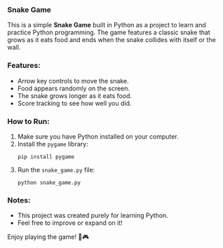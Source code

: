 ### Snake Game

This is a simple **Snake Game** built in Python as a project to learn and practice Python programming. The game features a classic snake that grows as it eats food and ends when the snake collides with itself or the wall.

### Features:
- Arrow key controls to move the snake.
- Food appears randomly on the screen.
- The snake grows longer as it eats food.
- Score tracking to see how well you did.

### How to Run:
1. Make sure you have Python installed on your computer.
2. Install the `pygame` library:
   ```
   pip install pygame
   ```
3. Run the `snake_game.py` file:
   ```
   python snake_game.py
   ```

### Notes:
- This project was created purely for learning Python.  
- Feel free to improve or expand on it!

Enjoy playing the game! 🐍🎮
